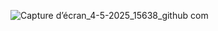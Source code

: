 ![Capture d’écran_4-5-2025_15638_github com](https://github.com/user-attachments/assets/fada6aa2-5d39-4078-aaf3-050e91a224dd)
